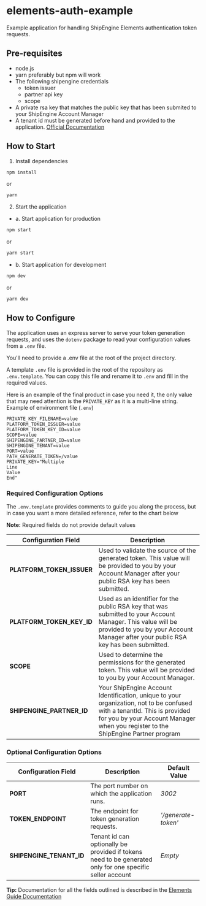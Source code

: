 # elements-auth-example

Example application for handling ShipEngine Elements authentication token requests.

## Pre-requisites

- node.js
- yarn preferably but npm will work
- The following shipengine credentials
  - token issuer
  - partner api key
  - scope
- A private rsa key that matches the public key that has been submited to your ShipEngine Account Manager
- A tenant id must be generated before hand and provided to the application. [Official Documentation](https://www.shipengine.com/docs/partners/accounts/create/)

## How to Start

1. Install dependencies

```bash
npm install
```
or
```bash
yarn
```

2. Start the application
- a. Start application for production
```bash
npm start
```
or
```bash
yarn start
```

- b. Start application for development

```bash
npm dev
```
or
```bash
yarn dev
```

## How to Configure

The application uses an express server to serve your token generation requests, and uses the `dotenv` package to read your configuration values from a `.env` file.

You'll need to provide a .env file at the root of the project directory.

A template `.env` file is provided in the root of the repository as `.env.template`. You can copy this file and rename it to `.env` and fill in the required values.

Here is an example of the final product in case you need it, the only value that may need attention is the `PRIVATE_KEY` as it is a multi-line string.
Example of environment file (`.env`)

```env
PRIVATE_KEY_FILENAME=value
PLATFORM_TOKEN_ISSUER=value
PLATFORM_TOKEN_KEY_ID=value
SCOPE=value
SHIPENGINE_PARTNER_ID=value
SHIPENGINE_TENANT=value
PORT=value
PATH_GENERATE_TOKEN=/value
PRIVATE_KEY="Multiple
Line
Value
End"
```

### Required Configuration Options

The `.env.template` provides comments to guide you along the process, but in case you want a more detailed reference, refer to the chart below

**Note:** Required fields do not provide default values

| Configuration Field       | Description                                                                                                                                                                                                   |
|---------------------------| ------------------------------------------------------------------------------------------------------------------------------------------------------------------------------------------------------------- |
| **PLATFORM_TOKEN_ISSUER** | Used to validate the source of the generated token. This value will be provided to you by your Account Manager after your public RSA key has been submitted.                                                  |
| **PLATFORM_TOKEN_KEY_ID** | Used as an identifier for the public RSA key that was submitted to your Account Manager. This value will be provided to you by your Account Manager after your public RSA key has been submitted.             |
| **SCOPE**                 | Used to determine the permissions for the generated token. This value will be provided to you by your Account Manager.                                                                                        |
| **SHIPENGINE_PARTNER_ID** | Your ShipEngine Account Identification, unique to your organization, not to be confused with a tenantId. This is provided for you by your Account Manager when you register to the ShipEngine Partner program |

### Optional Configuration Options

| Configuration Field      | Description                                                                                              | Default Value       |
|--------------------------| -------------------------------------------------------------------------------------------------------- |---------------------|
| **PORT**                 | The port number on which the application runs.                                                           | _3002_              |
| **TOKEN_ENDPOINT**       | The endpoint for token generation requests.                                                              | _'/generate-token'_ |
| **SHIPENGINE_TENANT_ID** | Tenant id can optionally be provided if tokens need to be generated only for one specific seller account | _Empty_             |

**Tip:** Documentation for all the fields outlined is described in the [Elements Guide Documentation](https://www.shipengine.com/docs/elements/elements-guide/#elements-jwt-generation)
